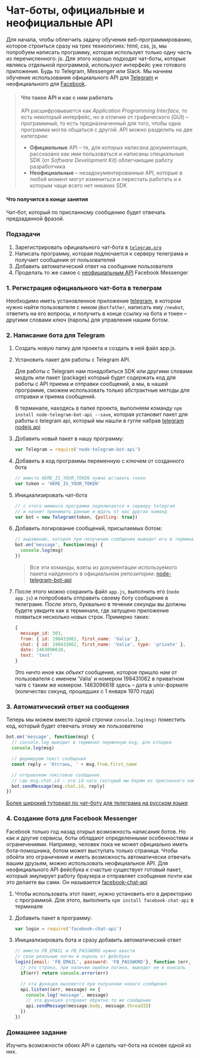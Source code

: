 # Чат-боты, официальные и неофициальные API

Для начала, чтобы облегчить задачу обучения веб-программированию, которое строиться сразу на трех технологиях: html, css, js, мы попробуем написать программу, которая использует только одну часть из перечисленного: js. Для этого хорошо подходят чат-боты, которые являясь отдельной программой, используют интерфейс уже готового приложения. Будь то Telegram, Messenger или Slack. Мы начнем обучение использования официального API для [Telegram](https://telegram.org) и неофициального для [Facebook](https://messenger.com).

> #### Что такое API и как с ним работать
>
> API расшифровывается как _Application Programming Interface_, то есть некоторый интерфейс, но в отличие от графического (GUI) – программный, то есть предназначенный для того, чтобы одна программа могла общаться с другой. API можно разделить на две категории:
>  * __Официальные__ API – те, для которых написана документация, рассказано как ими пользоваться и написаны специальные SDK (от _Software Development Kit_) облегчающие работу разработчика
>  * __Неофициальные__ – незадокументированные API, которые в любой момент могут измениться и перестать работать и к которым чаще всего нет никаких SDK


#### Что получится в конце занятия

Чат-бот, который по присланному сообщению будет отвечать предзаданной фразой.


### Подзадачи

1. Зарегистрировать официального чат-бота в [`telegram.org`](https://telegram.org/)
2. Написать программу, которая подлючается к серверу телеграма и получает сообщения от пользователей
3. Добавить автоматический ответ на сообщение пользователя
4. Проделать то же самое с [неофициальным API](https://github.com/Schmavery/facebook-chat-api) Facebook Messenger


### 1. Регистрация официального чат-бота в телеграм

Необходимо иметь установленное приложение [telegram](https://telegram.org/), в котором нужно найти пользователя с ником `@botfather`, написать ему `/newbot`, ответить на его вопросы, и получить в конце ссылку на бота и токен – другими словами ключ (пароль) для управления нашим ботом.


### 2. Написание бота для Telegram

01. Cоздать новую папку для проекта и создать в ней файл app.js.

02. Установить пакет для работы с Telegram API.

    Для работы с Telegram нам понадобиться SDK или другими словами модуль или пакет (package) который будет содержать код для работы с API приема и отправки сообщений, а мы, в нашей программе, сможем использовать только абстрактные методы для отправки и приема сообщений.

    В терминале, находясь в папке проекта, выполняем команду `npm install node-telegram-bot-api --save`, которая установит пакет для работы с telegram api, который мы нашли в гугле набрав [telegram nodejs api](https://www.google.com/search?q=telegram+nodejs+api)

03. Добавить новый пакет в нашу программу:
      ```javascript
      var Telegram = require('node-telegram-bot-api')
      ```

04. Добавить в код программы переменную с ключем от созданного бота
      ```javascript
      // вместо HERE_IS_YOUR_TOKEN нужно вставить токен
      var token = 'HERE_IS_YOUR_TOKEN'
      ```

05. Инициализировать чат-бота
      ```javascript
      // с этого момента программа подключается к серверу telegram
      // и начнет принимать данные и ждать от нас других команд
      var bot = new Telegram(token, {polling: true})
      ```

06. Добавить логирование сообщений, присылаемых ботом:
      ```javascript
      // выражение, которое при получении сообщения выведет его в терминал для отладки
      bot.on('message', function(msg) {
      	console.log(msg)
      })
      ```

    > Все эти команды, взяты из документации используемого пакета найденного в официальном репозитории: [node-telegram-bot-api](https://github.com/yagop/node-telegram-bot-api)

07. После этого можно сохранить файл `app.js`, выполнить его (`node app.js`) и попробовать отправить своему боту сообщение в телеграме. После этого, буквально в течении секунды вы должны будете увидите как в терминале, где запущено приложение появиться несколько новых строк. Примерно таких:
      ```javascript
      {
        message_id: 303,
        from: { id: 198431062, first_name: 'Valia' },
        chat: { id: 198431062, first_name: 'Valia', type: 'private' },
        date: 1463096618,
        text: 'test'
      }
      ```
    Это ничто иное как _объект_ сообщения, которое пришло нам от пользователя с именем 'Valia' и номером 198431062 в приватном чате с таким же номером. 1463096618 здесь – дата в unix-формате (количество секунд, прошедших с 1 января 1970 года)


### 3. Автоматический ответ на сообщения

Теперь мы можем вместо одной строчки `console.log(msg)` поместить код, который будет отвечать этому же пользователю

```javascript
bot.on('message', function(msg) {
  // console.log выводит в терминал перменную msg, для отладки
  console.log(msg)

  // формируем текст сообщения
  const reply = 'Отстань, ' + msg.from.first_name

  // отправляем текстовое сообщение
  // где msg.chat.id – это id чата (который мы берем из присланного нам объекта msg)
  bot.sendMessage(msg.chat.id, reply)
})
```

[Более широкий туториал по чат-боту для телеграма на русском языке](http://catethysis.ru/node-js-telegram-bot/)


### 4. Создание бота для Facebook Messenger

Facebook только год назад открыл возможность написания ботов. Но как и другие сервисы, боты обладают определенными особенностями и ограничениями. Например, человек пока не может официально иметь бота-помошника, ботом может выступать только страница. Чтобы обойти это ограничение и иметь возможность автоматически отвечать вашим друзьям, можно использовать неофициальное API. Для неофициального API фейсбука к счастью существует готовый пакет, который эмулирует работу браузера и отправляет сообщения почти как это делаете вы сами. Он называется [facebook-chat-api](https://github.com/Schmavery/facebook-chat-api)

01. Чтобы использовать этот пакет, нужно установить его в директорию с программой.
    Для этого, выполнить `npm install facebook-chat-api` в терминале

02. Добавить пакет в программу:
    ```javascript
    var login = require('facebook-chat-api')
    ```

03. Инициализировать бота и сразу добавить автоматический ответ
    ```javascript
    // вместо FB_EMAIL и FB_PASSWORD нужно ввести
    // свои реальные логин и пароль от фейсбука
    login({email: 'FB_EMAIL', password: 'FB_PASSWORD'}, function (err, api) {
      // это строка, при наличии ошибки логина, выведет ее в консоль
      if(err) return console.error(err)

      // эта функция вызовется при получении нового сообщения
      api.listen((err, message) => {
        console.log('message', message)
        // эта функция отправит обратно то же сообщение
        api.sendMessage(message.body, message.threadID)
      })
    })
    ```


### Домашнее задание

Изучить возможности обоих API и сделать чат-бота на основе одной из них.
